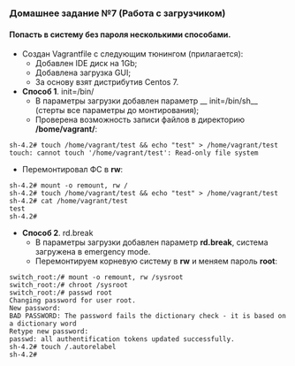 ### Домашнее задание №7 (Работа с загрузчиком)
#### Попасть в систему без пароля несколькими способами.
* Создан Vagrantfile с следующим тюнингом (прилагается):
  - Добавлен IDE диск на 1Gb;
  - Добавлена загрузка GUI;
  - За основу взят дистрибутив Centos 7.
* __Способ 1__. init=/bin/
  - В параметры загрузки добавлен параметр __ init=/bin/sh__ (стерты все параметры до монтирования);
  - Проверена возможность записи файлов в директорию __/bome/vagrant/__:
```console
sh-4.2# touch /home/vagrant/test && echo "test" > /home/vagrant/test
touch: cannot touch '/home/vagrant/test': Read-only file system
```
  - Перемонтировал ФС в __rw__:
```console
sh-4.2# mount -o remount, rw /
sh-4.2# touch /home/vagrant/test && echo "test" > /home/vagrant/test
sh-4.2# cat /home/vagrant/test
test
sh-4.2#
```
* __Способ 2__. rd.break
  - В параметры загрузки добавлен параметр __rd.break__, система загружена в emergency mode.
  - Перемонтируем корневую систему в __rw__ и меняем пароль __root__:
```console
switch_root:/# mount -o remount, rw /sysroot
switch_root:/# chroot /sysroot
switch_root:/# passwd root
Changing password for user root.
New password:
BAD PASSWORD: The password fails the dictionary check - it is based on a dictionary word
Retype new password:
passwd: all authentification tokens updated successfully.
sh-4.2# touch /.autorelabel
sh-4.2#
```


